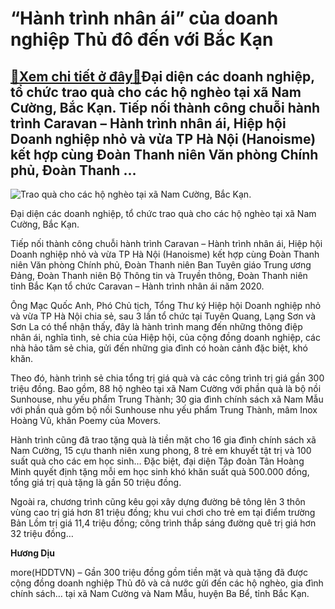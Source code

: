 “Hành trình nhân ái” của doanh nghiệp Thủ đô đến với Bắc Kạn
============================================================

[:gift:Xem chi tiết ở đây:gift:](https://hddtvn.com/hanh-trinh-nhan-ai-cua-doanh-nghiep-thu-do-den-voi-bac-kan/)Đại diện các doanh nghiệp, tổ chức trao quà cho các hộ nghèo tại xã Nam Cường, Bắc Kạn. Tiếp nối thành công chuỗi hành trình Caravan – Hành trình nhân ái, Hiệp hội Doanh nghiệp nhỏ và vừa TP Hà Nội (Hanoisme) kết hợp cùng Đoàn Thanh niên Văn phòng Chính phủ, Đoàn Thanh …
-------------------------------------------------------------------------------------------------------------------------------------------------------------------------------------------------------------------------------------------------------------------------------





![Trao quà cho các hộ nghèo tại xã Nam Cường, Bắc Kạn.](https://hddtvn.com/wp-content/uploads/2021/01/0739_3.jpg "Trao quà cho các hộ nghèo tại xã Nam Cường, Bắc Kạn.")


Đại diện các doanh nghiệp, tổ chức trao quà cho các hộ nghèo tại xã Nam Cường, Bắc Kạn.



Tiếp nối thành công chuỗi hành trình Caravan – Hành trình nhân ái, Hiệp hội Doanh nghiệp nhỏ và vừa TP Hà Nội (Hanoisme) kết hợp cùng Đoàn Thanh niên Văn phòng Chính phủ, Đoàn Thanh niên Ban Tuyên giáo Trung ương Đảng, Đoàn Thanh niên Bộ Thông tin và Truyền thông, Đoàn Thanh niên tỉnh Bắc Kạn tổ chức Caravan – Hành trình nhân ái năm 2020.


Ông Mạc Quốc Anh, Phó Chủ tịch, Tổng Thư ký Hiệp hội Doanh nghiệp nhỏ và vừa TP Hà Nội chia sẻ, sau 3 lần tổ chức tại Tuyên Quang, Lạng Sơn và Sơn La có thể nhận thấy, đây là hành trình mang đến những thông điệp nhân ái, nghĩa tình, sẻ chia của Hiệp hội, của cộng đồng doanh nghiệp, các nhà hảo tâm sẻ chia, gửi đến những gia đình có hoàn cảnh đặc biệt, khó khăn.


Theo đó, hành trình sẻ chia tổng trị giá quà và các công trình trị giá gần 300 triệu đồng. Bao gồm, 88 hộ nghèo tại xã Nam Cường với phần quà là bộ nồi Sunhouse, nhu yếu phẩm Trung Thành; 30 gia đình chính sách xã Nam Mẫu với phần quà gồm bộ nồi Sunhouse nhu yếu phẩm Trung Thành, mâm Inox Hoàng Vũ, khăn Poemy của Movers.


Hành trình cũng đã trao tặng quà là tiền mặt cho 16 gia đình chính sách xã Nam Cường, 15 cựu thanh niên xung phong, 8 trẻ em khuyết tật trị và 100 suất quà cho các em học sinh… Đặc biệt, đại diện Tập đoàn Tân Hoàng Minh quyết định tặng mỗi em học sinh khó khăn suất quà 500.000 đồng, tổng giá trị quà tặng là gần 50 triệu đồng.


Ngoài ra, chương trình cũng kêu gọi xây dựng đường bê tông lên 3 thôn vùng cao trị giá hơn 81 triệu đồng; khu vui chơi cho trẻ em tại điểm trường Bản Lồm trị giá 11,4 triệu đồng; công trình thắp sáng đường quê trị giá hơn 32 triệu đồng…




**Hương Dịu**



more(HDDTVN) – Gần 300 triệu đồng gồm tiền mặt và quà tặng đã được cộng đồng doanh nghiệp Thủ đô và cả nước gửi đến các hộ nghèo, gia đình chính sách… tại xã Nam Cường và Nam Mẫu, huyện Ba Bể, tỉnh Bắc Kạn.

